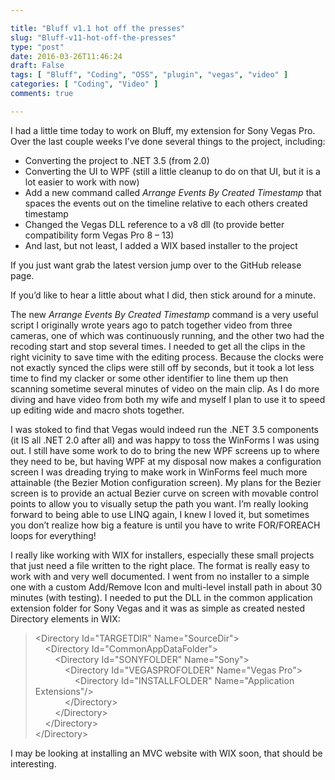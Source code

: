 ```yaml
---

title: "Bluff v1.1 hot off the presses"
slug: "Bluff-v11-hot-off-the-presses"
type: "post"
date: 2016-03-26T11:46:24
draft: False
tags: [ "Bluff", "Coding", "OSS", "plugin", "vegas", "video" ]
categories: [ "Coding", "Video" ]
comments: true

---
```


<p>I had a little time today to work on Bluff, my extension for Sony Vegas Pro. Over the last couple weeks I’ve done several things to the project, including:</p>  <ul>   <li>Converting the project to .NET 3.5 (from 2.0) </li>    <li>Converting the UI to WPF (still a little cleanup to do on that UI, but it is a lot easier to work with now) </li>    <li>Add a new command called <em>Arrange Events By Created Timestamp</em> that spaces the events out on the timeline relative to each others created timestamp </li>    <li>Changed the Vegas DLL reference to a v8 dll (to provide better compatibility form Vegas Pro 8 – 13) </li>    <li>And last, but not least, I added a WIX based installer to the project </li> </ul>  <p>If you just want grab the latest version jump over to the GitHub release page.</p>  <p>If you’d like to hear a little about what I did, then stick around for a minute.</p>  <p>The new <em>Arrange Events By Created Timestamp</em> command is a very useful script I originally wrote years ago to patch together video from three cameras, one of which was continuously running, and the other two had the recoding start and stop several times. I needed to get all the clips in the right vicinity to save time with the editing process. Because the clocks were not exactly synced the clips were still off by seconds, but it took a lot less time to find my clacker or some other identifier to line them up then scanning sometime several minutes of video on the main clip. As I do more diving and have video from both my wife and myself I plan to use it to speed up editing wide and macro shots together.</p>  <p>I was stoked to find that Vegas would indeed run the .NET 3.5 components (it IS all .NET 2.0 after all) and was happy to toss the WinForms I was using out. I still have some work to do to bring the new WPF screens up to where they need to be, but having WPF at my disposal now makes a configuration screen I was dreading trying to make work in WinForms feel much more attainable (the Bezier Motion configuration screen). My plans for the Bezier screen is to provide an actual Bezier curve on screen with movable control points to allow you to visually setup the path you want. I’m really looking forward to being able to use LINQ again, I knew I loved it, but sometimes you don’t realize how big a feature is until you have to write FOR/FOREACH loops for everything!</p>  <p>I really like working with WIX for installers, especially these small projects that just need a file written to the right place. The format is really easy to work with and very well documented. I went from no installer to a simple one with a custom Add/Remove Icon and multi-level install path in about 30 minutes (with testing). I needed to put the DLL in the common application extension folder for Sony Vegas and it was as simple as created nested Directory elements in WIX:</p>  <blockquote>   <p>&lt;Directory Id=&quot;TARGETDIR&quot; Name=&quot;SourceDir&quot;&gt;      <br />&#160;&#160;&#160; &lt;Directory Id=&quot;CommonAppDataFolder&quot;&gt;       <br />&#160;&#160;&#160;&#160;&#160;&#160;&#160; &lt;Directory Id=&quot;SONYFOLDER&quot; Name=&quot;Sony&quot;&gt;       <br />&#160;&#160;&#160;&#160;&#160;&#160;&#160;&#160;&#160;&#160;&#160; &lt;Directory Id=&quot;VEGASPROFOLDER&quot; Name=&quot;Vegas Pro&quot;&gt;       <br />&#160;&#160;&#160;&#160;&#160;&#160;&#160;&#160;&#160;&#160;&#160;&#160;&#160;&#160;&#160; &lt;Directory Id=&quot;INSTALLFOLDER&quot; Name=&quot;Application Extensions&quot;/&gt;       <br />&#160;&#160;&#160;&#160;&#160;&#160;&#160;&#160;&#160;&#160;&#160; &lt;/Directory&gt;       <br />&#160;&#160;&#160;&#160;&#160;&#160;&#160; &lt;/Directory&gt;       <br />&#160;&#160;&#160; &lt;/Directory&gt;       <br />&lt;/Directory&gt;</p> </blockquote>  <p>I may be looking at installing an MVC website with WIX soon, that should be interesting.</p>
